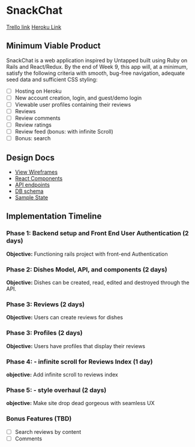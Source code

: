 # SnackChat

[Trello link][trello]
[Heroku Link][heroku]

[heroku]: https://snackchathost.herokuapp.com/#/
[trello]: https://trello.com/b/Q1cLTkjA/snackchat

## Minimum Viable Product

SnackChat is a web application inspired by Untapped built using Ruby on Rails
and React/Redux.  By the end of Week 9, this app will, at a minimum, satisfy the
following criteria with smooth, bug-free navigation, adequate seed data and
sufficient CSS styling:

- [ ] Hosting on Heroku
- [ ] New account creation, login, and guest/demo login
- [ ] Viewable user profiles containing their reviews
- [ ] Reviews
- [ ] Review comments
- [ ] Review ratings
- [ ] Review feed (bonus: with infinite Scroll)
- [ ] Bonus: search

## Design Docs
* [View Wireframes][wireframes]
* [React Components][components]
* [API endpoints][api-endpoints]
* [DB schema][schema]
* [Sample State][sample-state]

[wireframes]: docs/wireframes
[components]: docs/component-hierarchy.md
[sample-state]: docs/sample-state.md
[api-endpoints]: docs/api-endpoints.md
[schema]: docs/schema.md

## Implementation Timeline

### Phase 1: Backend setup and Front End User Authentication (2 days)

**Objective:** Functioning rails project with front-end Authentication

### Phase 2: Dishes Model, API, and components (2 days)

**Objective:** Dishes can be created, read, edited and destroyed through the API.

### Phase 3: Reviews (2 days)

**Objective:** Users can create reviews for dishes

### Phase 3: Profiles (2 days)

**Objective:** Users have profiles that display their reviews

### Phase 4: - infinite scroll for Reviews Index (1 day)

**objective:** Add infinite scroll to reviews index

### Phase 5: - style overhaul (2 days)

**objective:** Make site drop dead gorgeous with seamless UX


### Bonus Features (TBD)
- [ ] Search reviews by content
- [ ] Comments
